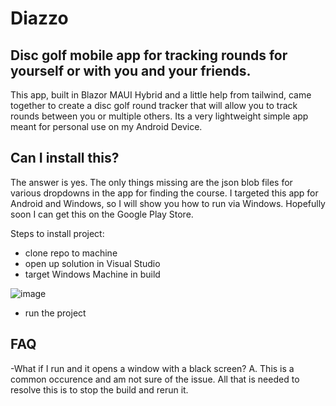 # Diazzo

## Disc golf mobile app for tracking rounds for yourself or with you and your friends.

This app, built in Blazor MAUI Hybrid and a little help from tailwind, came together to create a disc golf round tracker that
will allow you to track rounds between you or multiple others. Its a very lightweight simple app meant for personal use on my Android Device.

## Can I install this?

The answer is yes. The only things missing are the json blob files for various dropdowns in the app for finding the course.
I targeted this app for Android and Windows, so I will show you how to run via Windows. Hopefully soon I can get this on the 
Google Play Store.

Steps to install project:

- clone repo to machine
- open up solution in Visual Studio
- target Windows Machine in build
  
![image](https://github.com/user-attachments/assets/e011ee95-46d8-4294-b198-70af028c5174)
- run the project

## FAQ

-What if I run and it opens a window with a black screen?
A. This is a common occurence and am not sure of the issue. All that is needed to resolve this is to stop the build and rerun it.


